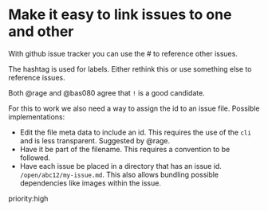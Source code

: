# Make it easy to link issues to one and other

With github issue tracker you can use the #<issue-number> to reference other
issues.

The hashtag is used for labels. Either rethink this or use something
else to reference issues.

Both @rage and @bas080 agree that `!` is a good candidate.

For this to work we also need a way to assign the id to an issue file. Possible
implementations:

- Edit the file meta data to include an id. This requires the use of the `cli`
  and is less transparent. Suggested by @rage.
- Have it be part of the filename. This requires a convention to be followed.
- Have each issue be placed in a directory that has an issue id.
  `/open/abc12/my-issue.md`. This also allows bundling possible dependencies
  like images within the issue.

priority:high
